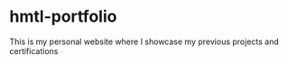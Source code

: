 # hmtl-portfolio
This is my personal website where I showcase my previous projects and certifications
